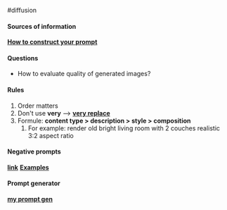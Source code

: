 #diffusion 
#### Sources of information
**[How to construct your prompt](https://prompthero.com/stable-diffusion-prompt-guide)**

#### Questions
* How to evaluate quality of generated images?

#### Rules
1. Order matters
2. Don't use **very** --> **[very replace](https://www.losethevery.com/)**
3. Formule: **content type > description > style > composition**
	1. For example: render old bright living room with 2 couches realistic 3:2 aspect ratio

#### Negative prompts
**[link](https://blog.roboflow.com/stable-diffusion-image-to-image-pipeline/)**
**[Examples](https://huggingface.co/spaces/stabilityai/stable-diffusion/discussions/7857)**

#### Prompt generator
**[my prompt gen](https://colab.research.google.com/drive/1xv1SG5kEGghso9ux-9YoYMq54yOwGx2d#scrollTo=zY4k4bMR8aSp)**